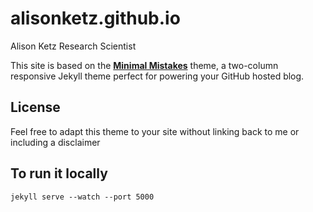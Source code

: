 # alisonketz.github.io
Alison Ketz Research Scientist


This site is based on the **[Minimal Mistakes](http://mmistakes.github.io/minimal-mistakes)** theme, a two-column responsive Jekyll theme perfect for powering your GitHub hosted blog.


## License

Feel free to adapt this theme to your site without linking back to me or including a disclaimer

## To run it locally
```
jekyll serve --watch --port 5000
```
